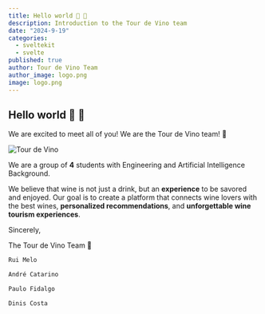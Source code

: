 ```yaml
---
title: Hello world 👋 🍷
description: Introduction to the Tour de Vino team
date: "2024-9-19"
categories:
  - sveltekit
  - svelte
published: true
author: Tour de Vino Team
author_image: logo.png
image: logo.png
---
```


## Hello world 👋 🍷

We are excited to meet all of you! We are the Tour de Vino team! 🍷

![Tour de Vino](logo.png)

We are a group of **4** students with Engineering and Artificial Intelligence Background.

We believe that wine is not just a drink, but an **experience** to be savored and enjoyed. Our goal is to create a platform that connects wine lovers with the best wines, **personalized recommendations**, and **unforgettable wine tourism experiences**.

Sincerely,

The Tour de Vino Team 🍷

```ts
Rui Melo

André Catarino

Paulo Fidalgo

Dinis Costa
```
